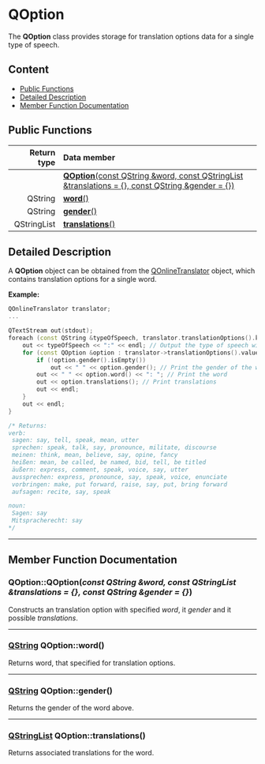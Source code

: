 # QOption

The **QOption** class provides storage for translation options data for a single type of speech.

## Content

-   [Public Functions](#public-functions)
-   [Detailed Description](#detailed-description)
-   [Member Function Documentation](#member-function-documentation)

## Public Functions

| Return type | Data member                                                                                                        |
| ----------: | :----------------------------------------------------------------------------------------------------------------- |
|             | [**QOption**(const QString &word, const QStringList &translations = {}, const QString &gender = {})](#constructor) |
|     QString | [**word**()](#word)                                                                                                |
|     QString | [**gender**()](#gender)                                                                                            |
| QStringList | [**translations**()](#translations)                                                                                |

## Detailed Description

A **QOption** object can be obtained from the [QOnlineTranslator](docs/QOnlineTranslator.md "Class documentation") object, which contains translation options for a single word.

**Example:**

```cpp
QOnlineTranslator translator;
...

QTextStream out(stdout);
foreach (const QString &typeOfSpeech, translator.translationOptions().keys()) {
    out << typeOfSpeech << ":" << endl; // Output the type of speech with a colon
    for (const QOption &option : translator->translationOptions().value(typeOfSpeech)) {
        if (!option.gender().isEmpty())
            out << " " << option.gender(); // Print the gender of the word
        out << " " << option.word() << ": "; // Print the word
        out << option.translations(); // Print translations
        out << endl;
    }
    out << endl;
}

/* Returns:
verb:
 sagen: say, tell, speak, mean, utter
 sprechen: speak, talk, say, pronounce, militate, discourse
 meinen: think, mean, believe, say, opine, fancy
 heißen: mean, be called, be named, bid, tell, be titled
 äußern: express, comment, speak, voice, say, utter
 aussprechen: express, pronounce, say, speak, voice, enunciate
 vorbringen: make, put forward, raise, say, put, bring forward
 aufsagen: recite, say, speak

noun:
 Sagen: say
 Mitspracherecht: say
*/
```

* * *

## Member Function Documentation

### <a id='constructor'/> QOption::QOption(_const QString &word, const QStringList &translations = {}, const QString &gender = {}_)

Constructs an translation option with specified _word_, it _gender_ and it possible _translations_.

* * *

### <a id='word'/> [QString](https://doc.qt.io/qt-5/qstring.html "Qt Documentation") QOption::word()

Returns word, that specified for translation options.

* * *

### <a id='gender'/> [QString](https://doc.qt.io/qt-5/qstring.html "Qt Documentation") QOption::gender()

Returns the gender of the word above.

* * *

### <a id='translations'/> [QStringList](https://doc.qt.io/qt-5/qstringlist.html "Qt Documentation") QOption::translations()

Returns associated translations for the word.
